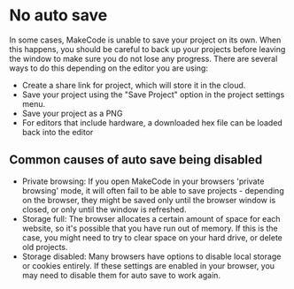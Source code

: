 # No auto save

In some cases, MakeCode is unable to save your project on its own.
When this happens, you should be careful to back up your projects before leaving the window to make sure you do not lose any progress.
There are several ways to do this depending on the editor you are using:

* Create a share link for project, which will store it in the cloud.
* Save your project using the "Save Project" option in the project settings menu.
* Save your project as a PNG
* For editors that include hardware, a downloaded hex file can be loaded back into the editor

## Common causes of auto save being disabled

* Private browsing: If you open MakeCode in your browsers 'private browsing' mode, it will often fail to be able to save projects - depending on the browser, they might be saved only until the browser window is closed, or only until the window is refreshed.
* Storage full: The browser allocates a certain amount of space for each website, so it's possible that you have run out of memory. If this is the case, you might need to try to clear space on your hard drive, or delete old projects.
* Storage disabled: Many browsers have options to disable local storage or cookies entirely. If these settings are enabled in your browser, you may need to disable them for auto save to work again.
